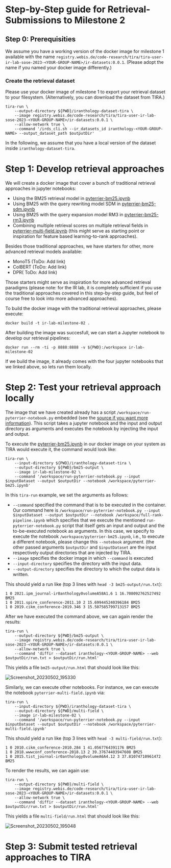 # Step-by-Step guide for Retrieval-Submissions to Milestone 2

## Step 0: Prerequisities

We assume you have a working version of the docker image for milestone 1 available with the name `registry.webis.de/code-research/tira/tira-user-ir-lab-sose-2023-<YOUR-GROUP-NAME>/ir-datasets:0.0.1`. (Please adopt the name if you named your docker image differently.)

### Create the retrieval dataset

Please use your docker image of milestone 1 to export your retrieval dataset to your filesystem. (Alternatively, you can download the dataset from TIRA.)

```
tira-run \
    --output-directory ${PWD}/iranthology-dataset-tira \
    --image registry.webis.de/code-research/tira/tira-user-ir-lab-sose-2023-<YOUR-GROUP-NAME>/ir-datasets:0.0.1 \
    --allow-network true \
    --command '/irds_cli.sh --ir_datasets_id iranthology-<YOUR-GROUP-NAME> --output_dataset_path $outputDir'
```

In the following, we assume that you have a local version of the dataset inside `iranthology-dataset-tira`.

# Step 1: Develop retrieval approaches

We will create a docker image that cover a bunch of traditional retrieval approaches in jupyter notebooks:

- Using the BM25 retrieval model in [pyterrier-bm25.ipynb](pyterrier-bm25.ipynb)
- Using BM25 with the query rewriting model SDM in [pyterrier-bm25-sdm.ipynb](pyterrier-bm25-sdm.ipynb)
- Using BM25 with the query expansion model RM3 in [pyterrier-bm25-rm3.ipynb](pyterrier-bm25-rm3.ipynb)
- Combining multiple retrieval scores on multiple retrieval fields in [pyterrier-multi-field.ipynb](pyterrier-multi-field.ipynb) (this might serve as starting point or inspiration for feature based learning-to-rank approaches).

Besides those traditional approaches, we have starters for other, more advanced retrieval models available:

- MonoT5 (ToDo: Add link)
- ColBERT (ToDo: Add link)
- DPR( ToDo: Add link)

Those starters might serve as inspiration for more advanced retrieval paradigms (please note: for the IR lab, it is completely sufficient if you use the traditional approaches covered in this step-by-step guide, but feel of course free to look into more advanced approaches).

To build the docker image with the traditional retrieval approaches, please execute:

```
docker build -t ir-lab-milestone-02 .
```

After building the image was succesfull, we can start a Jupyter notebook to develop our retrieval pipelines:

```
docker run --rm -ti -p 8888:8888 -v ${PWD}:/workspace ir-lab-milestone-02
```

If we build the image, it already comes with the four jupyter notebooks that we linked above, so lets run them locally.


# Step 2: Test your retrieval approach locally

The image that we have created already has a script `/workspace/run-pyterrier-notebook.py` embedded (see the [source if you want more information](run-pyterrier-notebook.py)).
This script takes a jupyter notebook and the input and output directory as arguments and executes the notebook by injecting the input and output.

To execute the [pyterrier-bm25.ipynb](pyterrier-bm25.ipynb) in our docker image on your system as TIRA would execute it, the command would look like:

```
tira-run \
    --input-directory ${PWD}/iranthology-dataset-tira \
    --output-directory ${PWD}/bm25-output \
    --image ir-lab-milestone-02 \
    --command '/workspace/run-pyterrier-notebook.py --input $inputDataset --output $outputDir --notebook /workspace/pyterrier-bm25.ipynb'
```

In this `tira-run` example, we set the arguments as follows:

- `--command` specified the command that is to be executed in the container. Our command here is `/workspace/run-pyterrier-notebook.py --input $inputDataset --output $outputDir --notebook /workspace/full-rank-pipeline.ipynb` which specifies that we execute the mentioned `run-pyterrier-notebook.py` script that itself gets an input and output and the to-be-executed notebook as arguments. In this case, we specify to execute the notebook `/workspace/pyterrier-bm25.ipynb`, i.e., to execute a different notebook, please change this `--notebook` argument. (the other passed arguments `$outputDir` and `$inputDataset` are the input respectively output directories that are injected by TIRA.
- `--image` specifies the docker image in which `--command` is executed
- `--input-directory` specifies the directory with the input data.
- `--output-directory` specifies the directory to which the output data is written.

This should yield a run like (top 3 lines with `head -3 bm25-output/run.txt`):

```
1 0 2021.ipm_journal-ir0anthology0volumeA58A1.6 1 16.708092762527492 BM25
1 0 2011.spire_conference-2011.10 2 15.699445240396184 BM25
1 0 2019.cikm_conference-2019.346 3 15.507585799713157 BM25
```

After we have executed the command above, we can again render the results:

```
tira-run \
    --output-directory ${PWD}/bm25-output \
    --image registry.webis.de/code-research/tira/tira-user-ir-lab-sose-2023-<YOUR-GROUP-NAME>/ir-datasets:0.0.1 \
    --allow-network true \
    --command 'diffir --dataset iranthology-<YOUR-GROUP-NAME> --web $outputDir/run.txt > $outputDir/run.html'
```



This yields a file `bm25-output/run.html` that should look like this:


![Screenshot_20230502_195330](https://user-images.githubusercontent.com/10050886/235745769-48c5dfa4-0986-4ad5-93b4-1077b24839cd.png)



Similarly, we can execute other notebooks. For instance, we can execute the notebook `pyterrier-multi-field.ipynb` via:

```
tira-run \
    --input-directory ${PWD}/iranthology-dataset-tira \
    --output-directory ${PWD}/multi-field \
    --image ir-lab-milestone-02 \
    --command '/workspace/run-pyterrier-notebook.py --input $inputDataset --output $outputDir --notebook /workspace/pyterrier-multi-field.ipynb'
```

This should yield a run like (top 3 lines with `head -3 multi-field/run.txt`):

```
1 0 2010.cikm_conference-2010.284 1 41.0567764391176 BM25
1 0 2018.wwwconf_conference-2018.13 2 39.37674403947608 BM25
1 0 2015.tist_journal-ir0anthology0volumeA6A4.12 3 37.81074710961472 BM25
```

To render the results, we can again use:

```
tira-run \
    --output-directory ${PWD}/multi-field \
    --image registry.webis.de/code-research/tira/tira-user-ir-lab-sose-2023-<YOUR-GROUP-NAME>/ir-datasets:0.0.1 \
    --allow-network true \
    --command 'diffir --dataset iranthology-<YOUR-GROUP-NAME> --web $outputDir/run.txt > $outputDir/run.html'
```

This yields a file `multi-field/run.html` that should look like this:

![Screenshot_20230502_195048](https://user-images.githubusercontent.com/10050886/235745270-de591307-3ab5-40a5-8902-cf2442f10f06.png)


# Step 3: Submit tested retrieval approaches to TIRA


